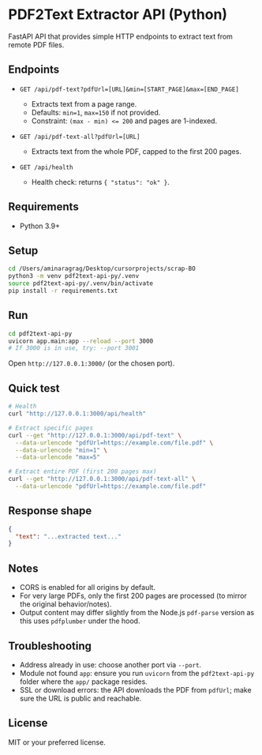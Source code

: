 # PDF2Text Extractor API (Python)

FastAPI API that provides simple HTTP endpoints to extract text from remote PDF files.

## Endpoints

- `GET /api/pdf-text?pdfUrl=[URL]&min=[START_PAGE]&max=[END_PAGE]`
  - Extracts text from a page range.
  - Defaults: `min=1`, `max=150` if not provided.
  - Constraint: `(max - min) <= 200` and pages are 1-indexed.

- `GET /api/pdf-text-all?pdfUrl=[URL]`
  - Extracts text from the whole PDF, capped to the first 200 pages.

- `GET /api/health`
  - Health check: returns `{ "status": "ok" }`.

## Requirements

- Python 3.9+

## Setup

```bash
cd /Users/aminaragrag/Desktop/cursorprojects/scrap-BO
python3 -m venv pdf2text-api-py/.venv
source pdf2text-api-py/.venv/bin/activate
pip install -r requirements.txt
```

## Run

```bash
cd pdf2text-api-py
uvicorn app.main:app --reload --port 3000
# If 3000 is in use, try: --port 3001
```

Open `http://127.0.0.1:3000/` (or the chosen port).

## Quick test

```bash
# Health
curl "http://127.0.0.1:3000/api/health"

# Extract specific pages
curl --get "http://127.0.0.1:3000/api/pdf-text" \
  --data-urlencode "pdfUrl=https://example.com/file.pdf" \
  --data-urlencode "min=1" \
  --data-urlencode "max=5"

# Extract entire PDF (first 200 pages max)
curl --get "http://127.0.0.1:3000/api/pdf-text-all" \
  --data-urlencode "pdfUrl=https://example.com/file.pdf"
```

## Response shape

```json
{
  "text": "...extracted text..."
}
```

## Notes

- CORS is enabled for all origins by default.
- For very large PDFs, only the first 200 pages are processed (to mirror the original behavior/notes).
- Output content may differ slightly from the Node.js `pdf-parse` version as this uses `pdfplumber` under the hood.

## Troubleshooting

- Address already in use: choose another port via `--port`.
- Module not found `app`: ensure you run `uvicorn` from the `pdf2text-api-py` folder where the `app/` package resides.
- SSL or download errors: the API downloads the PDF from `pdfUrl`; make sure the URL is public and reachable.

## License

MIT or your preferred license.

